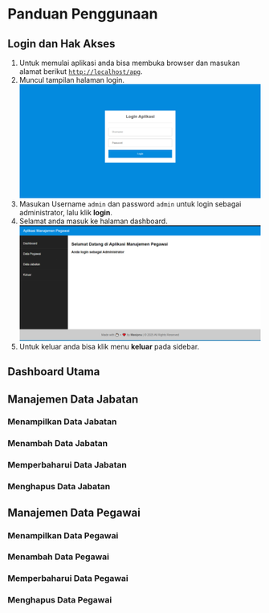 # Panduan Penggunaan

## Login dan Hak Akses

1. Untuk memulai aplikasi anda bisa membuka browser dan masukan alamat berikut [`http://localhost/apg`](http://localhost/apg).
2. Muncul tampilan halaman login.
   ![login](images/login.png)
3. Masukan Username `admin` dan password `admin` untuk login sebagai administrator, lalu klik **login**.
4. Selamat anda masuk ke halaman dashboard.
   ![dashboard](images/dashboard.png)
5. Untuk keluar anda bisa klik menu **keluar** pada sidebar.

## Dashboard Utama

## Manajemen Data Jabatan

### Menampilkan Data Jabatan

### Menambah Data Jabatan

### Memperbaharui Data Jabatan

### Menghapus Data Jabatan

## Manajemen Data Pegawai

### Menampilkan Data Pegawai

### Menambah Data Pegawai

### Memperbaharui Data Pegawai

### Menghapus Data Pegawai